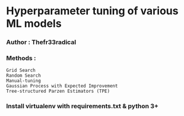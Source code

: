 # Hyperparameter tuning of various ML models 
### Author : Thefr33radical
### Methods :

    Grid Search
    Random Search
    Manual-tuning
    Gaussian Process with Expected Improvement
    Tree-structured Parzen Estimators (TPE)
    
### Install virtualenv with requirements.txt & python 3+


